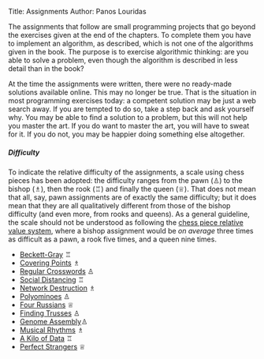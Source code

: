 Title: Assignments
Author: Panos Louridas

The assignments that follow are small programming projects that go
beyond the exercises given at the end of the chapters. To complete
them you have to implement an algorithm, as described, which is not
one of the algorithms given in the book. The purpose is to exercise
algorithmic thinking: are you able to solve a problem, even though the
algorithm is described in less detail than in the book?

At the time the assignments were written, there were no ready-made
solutions available online. This may no longer be true. That is the
situation in most programming exercises today: a competent solution
may be just a web search away. If you are tempted to do so, take a
step back and ask yourself why. You may be able to find a solution to
a problem, but this will not help you master the art. If you do want
to master the art, you will have to sweat for it. If you do not, you
may be happier doing something else altogether.

##### Difficulty

To indicate the relative difficulty of the assignments, a scale using
chess pieces has been adopted: the difficulty ranges from the pawn
(&#9817;) to the bishop (&#9815;), then the rook (&#9814;) and finally
the queen (&#9813;). That does not mean that all, say, pawn
assignments are of exactly the same difficulty; but it does mean that
they are all qualitatively different from those of the bishop
difficulty (and even more, from rooks and queens). As a general
guideline, the scale should not be understood as following the [chess
piece relative value
system](https://en.wikipedia.org/wiki/Chess_piece_relative_value),
where a bishop assignment would be *on average* three times as
difficult as a pawn, a rook five times, and a queen nine times.

* [Beckett-Gray]({filename}../assignments/beckett-gray/beckett_gray.md)
  &#9814;
* [Covering Points]({filename}../assignments/covering-points/covering_points.md)
  &#9815;
* [Regular Crosswords]({filename}../assignments/regular-crosswords/regular_crosswords.md)
  &#9817;
* [Social Distancing]({filename}../assignments/social-distancing/social_distancing.md)
  &#9814;
* [Network
  Destruction]({filename}../assignments/network-destruction/network_destruction.md)
  &#9815;
* [Polyominoes]({filename}../assignments/polyominoes/polyominoes.md) &#9817;
* [Four Russians]({filename}../assignments/four-russians/four_russians.md) &#9813;
* [Finding Trusses]({filename}../assignments/trusses/trusses.md) &#9817;
* [Genome Assembly]({filename}../assignments/genome-assembly/genome_assembly.md)&#9817;
* [Musical Rhythms]({filename}../assignments/musical-rhythms/musical_rhythms.md) &#9815;
* [A Kilo of Data]({filename}../assignments/a-kilo-of-data/a_kilo_of_data.md)
&#9814;
* [Perfect Strangers]({filename}../assignments/perfect-strangers/perfect_strangers.md)
&#9813;
